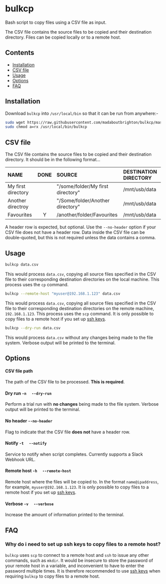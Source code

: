 # bulkcp

Bash script to copy files using a CSV file as input.

The CSV file contains the source files to be copied and their destination directory. Files can be copied locally or to a remote host.

## Contents
  - [Installation](#installation)
  - [CSV file](#csv&nbsp;file)
  - [Usage](#usage)
  - [Options](#options)
  - [FAQ](#faq)

## Installation

Download `bulkcp` into `/usr/local/bin` so that it can be run from anywhere:-

```bash
sudo wget https://raw.githubusercontent.com/madaboutbrighton/bulkcp/master/bulkcp -O /usr/local/bin/bulkcp
sudo chmod a=rx /usr/local/bin/bulkcp
```

## CSV&nbsp;file

The CSV file contains the source files to be copied and their destination directory. It should be in the following format...

| NAME | DONE | SOURCE | DESTINATION DIRECTORY |
|:---|:---:|:---|:---|
| My first directory |   | "/some/folder/My first directory"  | /mnt/usb/data |
| Another directroy |   | "/Some/folder/Another directory" | /mnt/usb/data |
| Favourites  | Y | /another/folder/Favourites | /mnt/usb/data |

A header row is expected, but optional. Use the `--no-header` option if your CSV file does not have a header row. Data inside the CSV file can be double-quoted, but this is not required unless the data contains a comma. 

## Usage

```bash
bulkcp data.csv
```
This would process `data.csv`, copying all source files specified in the CSV file to their corresponding destination directories on the local machine. This process uses the `cp` command.

```bash
bulkcp --remote-host "myuser@192.168.1.123" data.csv
```
This would process `data.csv`, copying all source files specified in the CSV file to their corresponding destination directories on the remote machine, `192.168.1.123`. This process uses the `scp` command. It is only possible to copy files to a remote host if you set up [ssh keys](https://www.cyberciti.biz/faq/how-to-set-up-ssh-keys-on-linux-unix/).

```bash
bulkcp --dry-run data.csv
```
This would process `data.csv` without any changes being made to the file system. Verbose output will be printed to the terminal.

## Options

#### CSV file path

The path of the CSV file to be processed. **This is required**.

#### Dry run `-n ` &nbsp; `--dry-run `

Perform a trial run with **no changes** being made to the file system. Verbose output will be printed to the terminal.

#### No header `--no-header `

Flag to indicate that the CSV file **does not** have a header row.

#### Notify `-t ` &nbsp; `--notify `

Service to notify when script completes. Currently supports a Slack Webhook URL.

#### Remote host `-h ` &nbsp; `--remote-host `

Remote host where the files will be copied to. In the format `name@ipaddress`, for example, `myuser@192.168.1.123`. It is only possible to copy files to a remote host if you set up [ssh keys](https://www.cyberciti.biz/faq/how-to-set-up-ssh-keys-on-linux-unix/).

#### Verbose `-v ` &nbsp; `--verbose`

Increase the amount of information printed to the terminal.

## FAQ

### Why do i need to set up ssh keys to copy files to a remote host?

`bulkcp` uses `scp` to connect to a remote host and `ssh` to issue any other commands, such as `mkdir`. It would be insecure to store the password of your remote host in a variable, and inconvenient to have to enter the password multiple times. It is therefore recommended to use [ssh keys](https://www.cyberciti.biz/faq/how-to-set-up-ssh-keys-on-linux-unix/) when requiring `bulkcp` to copy files to a remote host.

